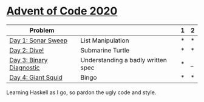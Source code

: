 # [Advent of Code 2020](https://adventofcode.com/2020) 


| Problem |  | 1 | 2 |
| --- | --- | --- | ---|
| [Day 1: Sonar Sweep](https://adventofcode.com/2021/day/1)  | List Manipulation | *   | * |
| [Day 2: Dive!](https://adventofcode.com/2021/day/2)  | Submarine Turtle | *   | * |
| [Day 3: Binary Diagnostic](https://adventofcode.com/2021/day/3)  | Understanding a badly written spec | *   | _ |
| [Day 4: Giant Squid](https://adventofcode.com/2021/day/3)  | Bingo | *   | * |

Learning Haskell as I go, so pardon the ugly code and style.